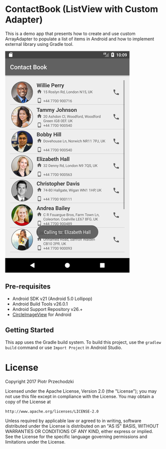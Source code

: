 # ContactBook (ListView with Custom Adapter)

This is a demo app that presents how to create and use custom ArrayAdapter to populate a list of items in Android and how to implement external library using Gradle tool.


![Sample screen](https://github.com/Pio-Trek/ContactBook/blob/master/art/app01.png)

## Pre-requisites

- Android SDK v21 (Android 5.0 Lollipop)
- Android Build Tools v26.0.1
- Android Support Repository v26.+
- [CircleImageView](https://github.com/hdodenhof/CircleImageView) for Android

## Getting Started

This app uses the Gradle build system. To build this project, use the `gradlew build` command or use `Import Project` in Android Studio.

# License
Copyright 2017 Piotr Przechodzki

Licensed under the Apache License, Version 2.0 (the "License");
you may not use this file except in compliance with the License.
You may obtain a copy of the License at

    http://www.apache.org/licenses/LICENSE-2.0

Unless required by applicable law or agreed to in writing, software
distributed under the License is distributed on an "AS IS" BASIS,
WITHOUT WARRANTIES OR CONDITIONS OF ANY KIND, either express or implied.
See the License for the specific language governing permissions and
limitations under the License.
